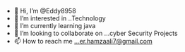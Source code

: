 - 👋 Hi, I’m @Eddy8958
- 👀 I’m interested in ..Technology
- 🌱 I’m currently learning java
- 💞️ I’m looking to collaborate on ...cyber Security Projects
- 📫 How to reach me ...er.hamzaali7@gmail.com

<!---
Eddy8958/Eddy8958 is a ✨ special ✨ repository because its `README.md` (this file) appears on your GitHub profile.
You can click the Preview link to take a look at your changes.
--->
